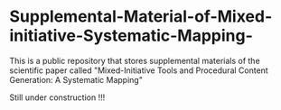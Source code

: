 # Supplemental-Material-of-Mixed-initiative-Systematic-Mapping-
This is a public repository that stores supplemental materials of the scientific paper called "Mixed-Initiative Tools and Procedural Content Generation: A Systematic Mapping"

Still under construction !!!
